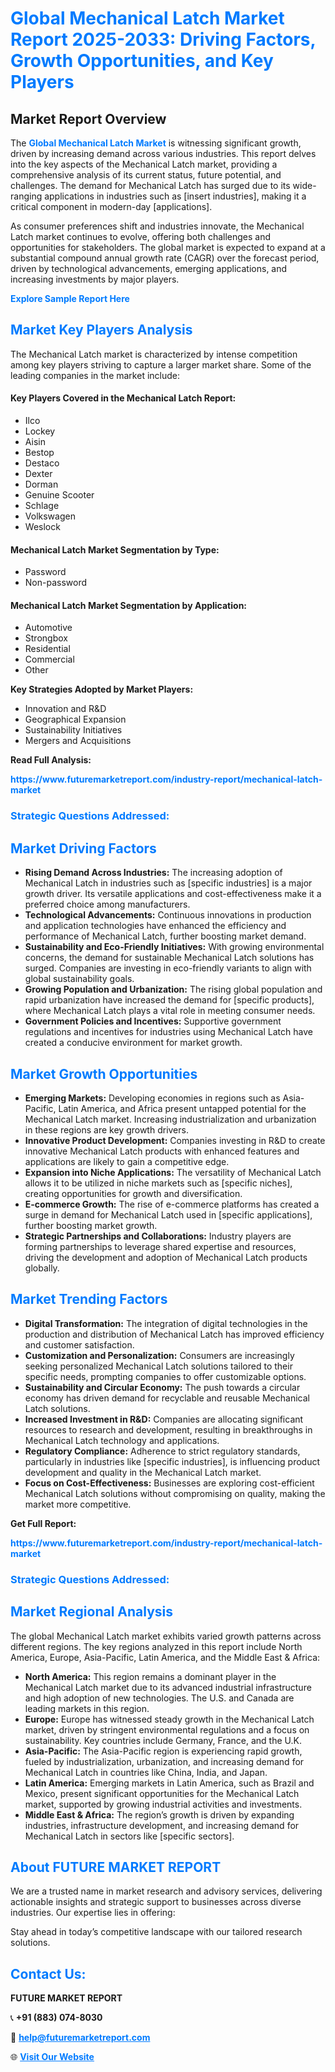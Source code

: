 <h1 style="color: #007BFF;">Global Mechanical Latch Market Report 2025-2033: Driving Factors, Growth Opportunities, and Key Players</h1>

<section id="overview">
<h2>Market Report Overview</h2>
<p>The <a href="https://www.futuremarketreport.com/industry-report/mechanical-latch-market" style="color: #007BFF; text-decoration: none;"><strong>Global Mechanical Latch Market</strong></a> is witnessing significant growth, driven by increasing demand across various industries. This report delves into the key aspects of the Mechanical Latch market, providing a comprehensive analysis of its current status, future potential, and challenges. The demand for Mechanical Latch has surged due to its wide-ranging applications in industries such as [insert industries], making it a critical component in modern-day [applications].</p>
<p>As consumer preferences shift and industries innovate, the Mechanical Latch market continues to evolve, offering both challenges and opportunities for stakeholders. The global market is expected to expand at a substantial compound annual growth rate (CAGR) over the forecast period, driven by technological advancements, emerging applications, and increasing investments by major players.</p>
</section>

<section id="overview">
<p><a href="https://www.futuremarketreport.com/request-sample/reportId=97798" style="color: #007BFF; text-decoration: none;"><strong>Explore Sample Report Here</strong></a></p>
</section>

<section id="key-players">
<h2 style="color: #007BFF;">Market Key Players Analysis</h2>
<p>The Mechanical Latch market is characterized by intense competition among key players striving to capture a larger market share. Some of the leading companies in the market include:</p>
<h4>Key Players Covered in the Mechanical Latch Report:</h4>
<ul><li>Ilco</li><li>Lockey</li><li>Aisin</li><li>Bestop</li><li>Destaco</li><li>Dexter</li><li>Dorman</li><li>Genuine Scooter</li><li>Schlage</li><li>Volkswagen</li><li>Weslock</li></ul>
<h4>Mechanical Latch Market Segmentation by Type:</h4>
<ul><li>Password</li><li>Non-password</li></ul>

<h4>Mechanical Latch Market Segmentation by Application:</h4>
<ul><li>Automotive</li><li>Strongbox</li><li>Residential</li><li>Commercial</li><li>Other</li></ul>
<p><strong>Key Strategies Adopted by Market Players:</strong></p>
<ul>
<li>Innovation and R&D</li>
<li>Geographical Expansion</li>
<li>Sustainability Initiatives</li>
<li>Mergers and Acquisitions</li>
</ul>
</section>

<section>
<p><strong>Read Full Analysis: </strong></p><a href="https://www.futuremarketreport.com/industry-report/mechanical-latch-market" style="color: #007BFF; text-decoration: none;"><strong>https://www.futuremarketreport.com/industry-report/mechanical-latch-market</strong></a>
<h3 style="color: #007BFF;">Strategic Questions Addressed:</h3>
</section>

<section id="driving-factors">
<h2 style="color: #007BFF;">Market Driving Factors</h2>
<ul>
<li><strong>Rising Demand Across Industries:</strong> The increasing adoption of Mechanical Latch in industries such as [specific industries] is a major growth driver. Its versatile applications and cost-effectiveness make it a preferred choice among manufacturers.</li>
<li><strong>Technological Advancements:</strong> Continuous innovations in production and application technologies have enhanced the efficiency and performance of Mechanical Latch, further boosting market demand.</li>
<li><strong>Sustainability and Eco-Friendly Initiatives:</strong> With growing environmental concerns, the demand for sustainable Mechanical Latch solutions has surged. Companies are investing in eco-friendly variants to align with global sustainability goals.</li>
<li><strong>Growing Population and Urbanization:</strong> The rising global population and rapid urbanization have increased the demand for [specific products], where Mechanical Latch plays a vital role in meeting consumer needs.</li>
<li><strong>Government Policies and Incentives:</strong> Supportive government regulations and incentives for industries using Mechanical Latch have created a conducive environment for market growth.</li>
</ul>
</section>

<section id="growth-opportunities">
<h2 style="color: #007BFF;">Market Growth Opportunities</h2>
<ul>
<li><strong>Emerging Markets:</strong> Developing economies in regions such as Asia-Pacific, Latin America, and Africa present untapped potential for the Mechanical Latch market. Increasing industrialization and urbanization in these regions are key growth drivers.</li>
<li><strong>Innovative Product Development:</strong> Companies investing in R&D to create innovative Mechanical Latch products with enhanced features and applications are likely to gain a competitive edge.</li>
<li><strong>Expansion into Niche Applications:</strong> The versatility of Mechanical Latch allows it to be utilized in niche markets such as [specific niches], creating opportunities for growth and diversification.</li>
<li><strong>E-commerce Growth:</strong> The rise of e-commerce platforms has created a surge in demand for Mechanical Latch used in [specific applications], further boosting market growth.</li>
<li><strong>Strategic Partnerships and Collaborations:</strong> Industry players are forming partnerships to leverage shared expertise and resources, driving the development and adoption of Mechanical Latch products globally.</li>
</ul>
</section>

<section id="trending-factors">
<h2 style="color: #007BFF;">Market Trending Factors</h2>
<ul>
<li><strong>Digital Transformation:</strong> The integration of digital technologies in the production and distribution of Mechanical Latch has improved efficiency and customer satisfaction.</li>
<li><strong>Customization and Personalization:</strong> Consumers are increasingly seeking personalized Mechanical Latch solutions tailored to their specific needs, prompting companies to offer customizable options.</li>
<li><strong>Sustainability and Circular Economy:</strong> The push towards a circular economy has driven demand for recyclable and reusable Mechanical Latch solutions.</li>
<li><strong>Increased Investment in R&D:</strong> Companies are allocating significant resources to research and development, resulting in breakthroughs in Mechanical Latch technology and applications.</li>
<li><strong>Regulatory Compliance:</strong> Adherence to strict regulatory standards, particularly in industries like [specific industries], is influencing product development and quality in the Mechanical Latch market.</li>
<li><strong>Focus on Cost-Effectiveness:</strong> Businesses are exploring cost-efficient Mechanical Latch solutions without compromising on quality, making the market more competitive.</li>
</ul>
</section>

<section>
<p><strong>Get Full Report: </strong></p><a href="https://www.futuremarketreport.com/industry-report/mechanical-latch-market" style="color: #007BFF; text-decoration: none;"><strong>https://www.futuremarketreport.com/industry-report/mechanical-latch-market</strong></a>
<h3 style="color: #007BFF;">Strategic Questions Addressed:</h3>
</section>


<section id="regional-analysis">
<h2 style="color: #007BFF;">Market Regional Analysis</h2>
<p>The global Mechanical Latch market exhibits varied growth patterns across different regions. The key regions analyzed in this report include North America, Europe, Asia-Pacific, Latin America, and the Middle East & Africa:</p>
<ul>
<li><strong>North America:</strong> This region remains a dominant player in the Mechanical Latch market due to its advanced industrial infrastructure and high adoption of new technologies. The U.S. and Canada are leading markets in this region.</li>
<li><strong>Europe:</strong> Europe has witnessed steady growth in the Mechanical Latch market, driven by stringent environmental regulations and a focus on sustainability. Key countries include Germany, France, and the U.K.</li>
<li><strong>Asia-Pacific:</strong> The Asia-Pacific region is experiencing rapid growth, fueled by industrialization, urbanization, and increasing demand for Mechanical Latch in countries like China, India, and Japan.</li>
<li><strong>Latin America:</strong> Emerging markets in Latin America, such as Brazil and Mexico, present significant opportunities for the Mechanical Latch market, supported by growing industrial activities and investments.</li>
<li><strong>Middle East & Africa:</strong> The region’s growth is driven by expanding industries, infrastructure development, and increasing demand for Mechanical Latch in sectors like [specific sectors].</li>
</ul>
</section>

<footer>
<h2 style="color: #007BFF;">About FUTURE MARKET REPORT</h2>
<p>We are a trusted name in market research and advisory services, delivering actionable insights and strategic support to businesses across diverse industries. Our expertise lies in offering:</p>

<p>Stay ahead in today’s competitive landscape with our tailored research solutions.</p>

<h2 style="color: #007BFF;">Contact Us:</h2>
<p><strong>FUTURE MARKET REPORT</strong></p>
<p>📞 <strong>+91 (883) 074-8030</strong></p>
<p>📧 <strong><a href="mailto:help@futuremarketreport.com" style="color: #007BFF;">help@futuremarketreport.com</a></strong></p>
<p>🌐 <strong><a href="https://www.futuremarketreport.com/" style="color: #007BFF;">Visit Our Website</a></strong></p>
</footer>